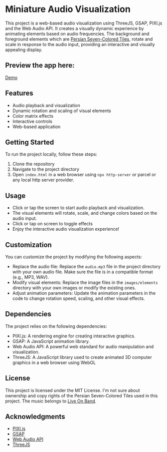 # Miniature Audio Visualization

This project is a web-based audio visualization using ThreeJS, GSAP, PIXI.js and the Web Audio API. It creates a visually dynamic experience by animating elements based on audio frequencies. The background and foreground elements which are [Persian Seven-Colored Tiles](https://www.bing.com/search?q=Persian+Seven-Colored+Tiles), rotate and scale in response to the audio input, providing an interactive and visually appealing display.

## Preview the app here:
[Demo](https://music-viz.netlify.app/)

## Features

- Audio playback and visualization
- Dynamic rotation and scaling of visual elements
- Color matrix effects
- Interactive controls
- Web-based application

## Getting Started

To run the project locally, follow these steps:

1. Clone the repository
2. Navigate to the project directory
3. Open `index.html` in a web browser using `npx http-server` or parcel or any local http server provider.

## Usage

- Click or tap the screen to start audio playback and visualization.
- The visual elements will rotate, scale, and change colors based on the audio input.
- Click or tap on screen to toggle effects
- Enjoy the interactive audio visualization experience!

## Customization

You can customize the project by modifying the following aspects:

- Replace the audio file: Replace the `audio.mp3` file in the project directory with your own audio file. Make sure the file is in a compatible format (e.g., MP3, WAV).
- Modify visual elements: Replace the image files in the `images/elements` directory with your own images or modify the existing ones.
- Adjust animation parameters: Update the animation parameters in the code to change rotation speed, scaling, and other visual effects.

## Dependencies

The project relies on the following dependencies:

- PIXI.js: A rendering engine for creating interactive graphics.
- GSAP: A JavaScript animation library.
- Web Audio API: A powerful web standard for audio manipulation and visualization.
- ThreeJS: A JavaScript library used to create animated 3D computer graphics in a web browser using WebGL

## License

This project is licensed under the MIT License. I'm not sure about ownership and copy rights of the Persian Seven-Colored Tiles used in this project. The music belongs to [Live On Band](https://t.me/liveonband).

## Acknowledgments

- [PIXI.js](https://www.pixijs.com/)
- [GSAP](https://greensock.com/gsap/)
- [Web Audio API](https://developer.mozilla.org/en-US/docs/Web/API/Web_Audio_API)
- [ThreeJS](https://threejs.org/)

